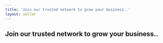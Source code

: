 ```yaml
---
title: 'Join our trusted network to grow your business..'
layout: seller
---
```

## Join our trusted network to grow your business..